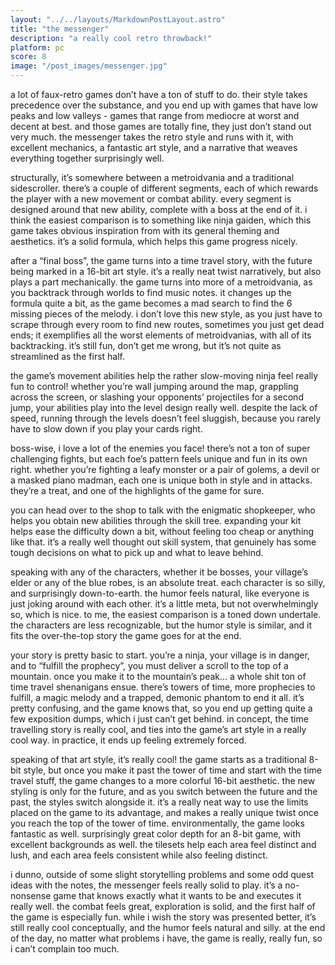```yaml
---
layout: "../../layouts/MarkdownPostLayout.astro"
title: "the messenger"
description: "a really cool retro throwback!"
platform: pc
score: 8
image: "/post_images/messenger.jpg"
---
```

a lot of faux-retro games don’t have a ton of stuff to do. their style takes precedence over the substance, and you end up with games that have low peaks and low valleys - games that range from mediocre at worst and decent at best. and those games are totally fine, they just don’t stand out very much. the messenger takes the retro style and runs with it, with excellent mechanics, a fantastic art style, and a narrative that weaves everything together surprisingly well.

structurally, it’s somewhere between a metroidvania and a traditional sidescroller. there’s a couple of different segments, each of which rewards the player with a new movement or combat ability. every segment is designed around that new ability, complete with a boss at the end of it. i think the easiest comparison is to something like ninja gaiden, which this game takes obvious inspiration from with its general theming and aesthetics. it’s a solid formula, which helps this game progress nicely.

after a “final boss”, the game turns into a time travel story, with the future being marked in a 16-bit art style. it’s a really neat twist narratively, but also plays a part mechanically. the game turns into more of a metroidvania, as you backtrack through worlds to find music notes. it changes up the formula quite a bit, as the game becomes a mad search to find the 6 missing pieces of the melody. i don’t love this new style, as you just have to scrape through every room to find new routes, sometimes you just get dead ends; it exemplifies all the worst elements of metroidvanias, with all of its backtracking. it’s still fun, don’t get me wrong, but it’s not quite as streamlined as the first half.

the game’s movement abilities help the rather slow-moving ninja feel really fun to control! whether you’re wall jumping around the map, grappling across the screen, or slashing your opponents’ projectiles for a second jump, your abilities play into the level design really well. despite the lack of speed, running through the levels doesn’t feel sluggish, because you rarely have to slow down if you play your cards right.

boss-wise, i love a lot of the enemies you face! there’s not a ton of super challenging fights, but each foe’s pattern feels unique and fun in its own right. whether you’re fighting a leafy monster or a pair of golems, a devil or a masked piano madman, each one is unique both in style and in attacks. they’re a treat, and one of the highlights of the game for sure.

you can head over to the shop to talk with the enigmatic shopkeeper, who helps you obtain new abilities through the skill tree. expanding your kit helps ease the difficulty down a bit, without feeling too cheap or anything like that. it’s a really well thought out skill system, that genuinely has some tough decisions on what to pick up and what to leave behind.

speaking with any of the characters, whether it be bosses, your village’s elder or any of the blue robes, is an absolute treat. each character is so silly, and surprisingly down-to-earth. the humor feels natural, like everyone is just joking around with each other. it’s a little meta, but not overwhelmingly so, which is nice. to me, the easiest comparison is a toned down undertale. the characters are less recognizable, but the humor style is similar, and it fits the over-the-top story the game goes for at the end.

your story is pretty basic to start. you’re a ninja, your village is in danger, and to “fulfill the prophecy”, you must deliver a scroll to the top of a mountain. once you make it to the mountain’s peak… a whole shit ton of time travel shenanigans ensue. there’s towers of time, more prophecies to fulfill, a magic melody and a trapped, demonic phantom to end it all. it’s pretty confusing, and the game knows that, so you end up getting quite a few exposition dumps, which i just can’t get behind. in concept, the time travelling story is really cool, and ties into the game’s art style in a really cool way. in practice, it ends up feeling extremely forced.

speaking of that art style, it’s really cool! the game starts as a traditional 8-bit style, but once you make it past the tower of time and start with the time travel stuff, the game changes to a more colorful 16-bit aesthetic. the new styling is only for the future, and as you switch between the future and the past, the styles switch alongside it. it’s a really neat way to use the limits placed on the game to its advantage, and makes a really unique twist once you reach the top of the tower of time. environmentally, the game looks fantastic as well. surprisingly great color depth for an 8-bit game, with excellent backgrounds as well. the tilesets help each area feel distinct and lush, and each area feels consistent while also feeling distinct.

i dunno, outside of some slight storytelling problems and some odd quest ideas with the notes, the messenger feels really solid to play. it’s a no-nonsense game that knows exactly what it wants to be and executes it really well. the combat feels great, exploration is solid, and the first half of the game is especially fun. while i wish the story was presented better, it’s still really cool conceptually, and the humor feels natural and silly. at the end of the day, no matter what problems i have, the game is really, really fun, so i can’t complain too much.
